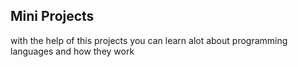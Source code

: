 ## Mini Projects 

with the help of this projects you can learn alot about programming languages and how they work
